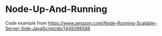 # Node-Up-And-Running
Code example from https://www.amazon.com/Node-Running-Scalable-Server-Side-JavaScript/dp/1449398588

